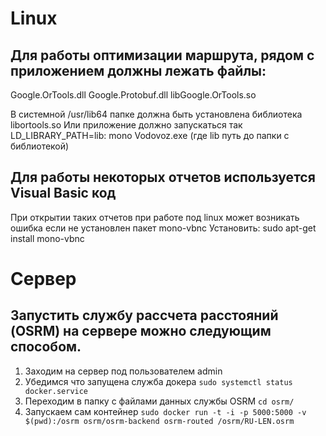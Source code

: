

# Linux
## Для работы оптимизации маршрута, рядом с приложением должны лежать файлы:
Google.OrTools.dll
Google.Protobuf.dll
libGoogle.OrTools.so

В системной /usr/lib64 папке должна быть установлена библиотека libortools.so
Или приложение должно запускаться так LD_LIBRARY_PATH=lib: mono Vodovoz.exe (где lib путь до папки с библиотекой)

## Для работы некоторых отчетов используется Visual Basic код
При открытии таких отчетов при работе под linux может возникать ошибка если не установлен пакет mono-vbnc
Установить: sudo apt-get install mono-vbnc

# Сервер
## Запустить службу рассчета расстояний (OSRM) на сервере можно следующим способом.
1. Заходим на сервер под пользователем admin
1. Убедимся что запущена служба докера 
  `sudo systemctl status docker.service`
2. Переходим в папку с файлами данных службы OSRM
  `cd osrm/`
3. Запускаем сам контейнер
`sudo docker run -t -i -p 5000:5000 -v $(pwd):/osrm osrm/osrm-backend osrm-routed /osrm/RU-LEN.osrm`

